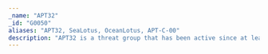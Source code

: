 ```yaml
---
_name: "APT32"
_id: "G0050"
aliases: "APT32, SeaLotus, OceanLotus, APT-C-00"
description: "APT32 is a threat group that has been active since at least 2014. The group has targeted multiple private sector industries as well as with foreign governments, dissidents, and journalists with a strong focus on Southeast Asian countries like Vietnam, the Philippines, Laos, and Cambodia. They have extensively used strategic web compromises to compromise victims. The group is believed to be Vietnam-based."
---
```

